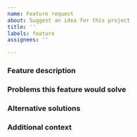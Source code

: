 ```yaml
---
name: Feature request
about: Suggest an idea for this project
title: ''
labels: feature
assignees: ''

---
```


### Feature description

### Problems this feature would solve

### Alternative solutions

### Additional context
